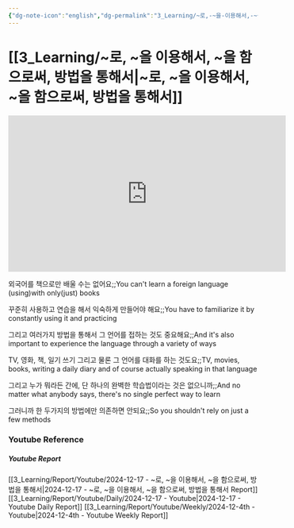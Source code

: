 ```yaml
---
{"dg-note-icon":"english","dg-permalink":"3_Learning/~로,-~을-이용해서,-~을-함으로써,-방법을-통해서","created-date":"2024-12-17 11:28:59 am","date":"2024-12-17","type":"youtube","tags":["youtube","english","flashcards"],"aliases":null,"youtuber":"빨모쌤","channelName":"라이브 아카데미","link":"https://www.youtube.com/watch?v=4HelAC7yF1g","img":"https://img.youtube.com/vi/4HelAC7yF1g/0.jpg","dg-publish":true,"permalink":"/3_Learning/~로,-~을-이용해서,-~을-함으로써,-방법을-통해서/","dgPassFrontmatter":true,"noteIcon":"english"}
---
```


# [[3_Learning/~로, ~을 이용해서, ~을 함으로써, 방법을 통해서\|~로, ~을 이용해서, ~을 함으로써, 방법을 통해서]]


<div class="container-root"><span></span></div><div><div class="container-root"><iframe width="560" height="315" src="https://www.youtube.com/embed/4HelAC7yF1g" title="YouTube video player" frameborder="0" allow="accelerometer; autoplay; clipboard-write; encrypted-media; gyroscope; picture-in-picture; web-share" allowfullscreen=""></iframe></div></div>

외국어를 책으로만 배울 수는 없어요;;You can't learn a foreign language (using)with only(just) books
<!--SR:!2025-01-19,10,270-->
꾸준히 사용하고 연습을 해서 익숙하게 만들어야 해요;;You have to familiarize it by constantly using it and practicing
<!--SR:!2025-01-10,1,210-->
그리고 여러가지 방법을 통해서 그 언어를 접하는 것도 중요해요;;And it's also important to experience the language through a variety of ways
<!--SR:!2025-01-07,2,230-->
TV, 영화, 책, 일기 쓰기 그리고 물론 그 언어를 대화를 하는 것도요;;TV, movies, books, writing a daily diary and of course actually speaking in that language
<!--SR:!2025-01-15,9,250-->
그리고 누가 뭐라든 간에, 단 하나의 완벽한 학습법이라는 것은 없으니까;;And no matter what anybody says, there's no single perfect way to learn
<!--SR:!2025-01-11,2,230-->
그러니까 한 두가지의 방법에만 의존하면 안되요;;So you shouldn't rely on just a few methods
<!--SR:!2025-01-11,2,230-->









### Youtube Reference
##### Youtube Report
[[3_Learning/Report/Youtube/2024-12-17 - ~로, ~을 이용해서, ~을 함으로써, 방법을 통해서\|2024-12-17 - ~로, ~을 이용해서, ~을 함으로써, 방법을 통해서 Report]]
[[3_Learning/Report/Youtube/Daily/2024-12-17 - Youtube\|2024-12-17 - Youtube Daily Report]]
[[3_Learning/Report/Youtube/Weekly/2024-12-4th - Youtube\|2024-12-4th - Youtube Weekly Report]]

